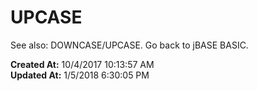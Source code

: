 # UPCASE

See also: DOWNCASE/UPCASE. Go back to jBASE BASIC.  

**Created At:** 10/4/2017 10:13:57 AM  
**Updated At:** 1/5/2018 6:30:05 PM  


